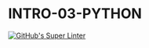 # INTRO-03-PYTHON

[![GitHub's Super Linter](https://github.com/KdenTB/<REPOSITORY>/workflows/GitHub's%20Super%20Linter/badge.svg)](https://github.com/KdenTB/<REPOSITORY>/actions)
